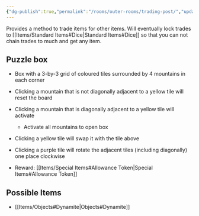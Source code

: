 ```yaml
---
{"dg-publish":true,"permalink":"/rooms/outer-rooms/trading-post/","updated":"2025-04-12T16:05:38.361+01:00"}
---
```


Provides a method to trade items for other items. Will eventually lock trades to [[Items/Standard Items#Dice\|Standard Items#Dice]] so that you can not chain trades to much and get any item.

## Puzzle box
- Box with a 3-by-3 grid of coloured tiles surrounded by 4 mountains in each corner
- Clicking a mountain that is not diagonally adjacent to a yellow tile will reset the board
- Clicking a mountain that is diagonally adjacent to a yellow tile will activate
	- Activate all mountains to open box
- Clicking a yellow tile will swap it with the tile above
- Clicking a purple tile will rotate the adjacent tiles (including diagonally) one place clockwise

- Reward: [[Items/Special Items#Allowance Token\|Special Items#Allowance Token]]

## Possible Items
- [[Items/Objects#Dynamite\|Objects#Dynamite]]
